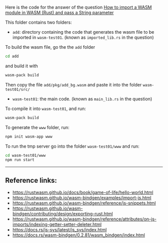 
Here is the code for the answer of the question [How to import a WASM module in WASM (Rust) and pass a String parameter](https://stackoverflow.com/questions/72618553/how-to-import-a-wasm-module-in-wasm-rust-and-pass-a-string-parameter/72705670?noredirect=1#comment128447848_72705670)

This folder contains two folders:
- `add`: directory containing the code that generates the wasm file to be imported in `wasm-test01`. (known as `imported_lib.rs` in the question)

To build the wasm file, go the the `add` folder 
```bash
cd add
```

and build it with
```bash
wasm-pack build
```
Then copy the file `add/pkg/add_bg.wasm` and paste it into the folder `wasm-test01/src/`

- `wasm-test01`: the main code. (known as `main_lib.rs` in the question)

To compile it into `wasm-test01`, and run:
```bash
wasm-pack build
```

To generate the `www` folder, run:
```bash
npm init wasm-app www
```

To run the tmp server go into the folder `wasm-test01/www` and run:
```bash
cd wasm-test01/www
npm run start
```

---

## Reference links:
- https://rustwasm.github.io/docs/book/game-of-life/hello-world.html
- https://rustwasm.github.io/wasm-bindgen/examples/import-js.html
- https://rustwasm.github.io/wasm-bindgen/reference/js-snippets.html
- https://rustwasm.github.io/wasm-bindgen/contributing/design/exporting-rust.html
- https://rustwasm.github.io/wasm-bindgen/reference/attributes/on-js-imports/indexing-getter-setter-deleter.html
- https://docs.rs/js-sys/latest/js_sys/index.html
- https://docs.rs/wasm-bindgen/0.2.81/wasm_bindgen/index.html